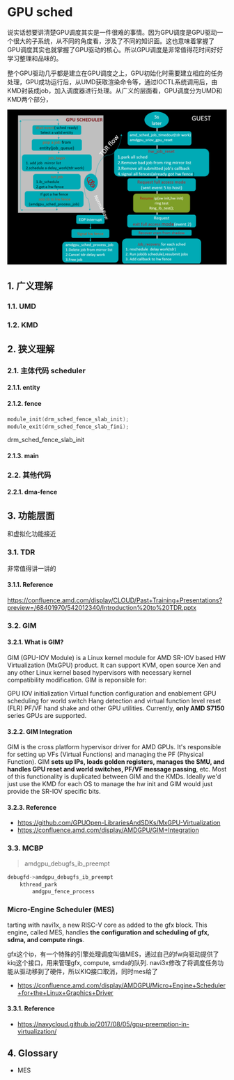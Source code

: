 # GPU sched

说实话想要讲清楚GPU调度其实是一件很难的事情。因为GPU调度是GPU驱动一个很大的子系统，从不同的角度看，涉及了不同的知识面。这也意味着掌握了GPU调度其实也就掌握了GPU驱动的核心。所以GPU调度是非常值得花时间好好学习整理和品味的。

整个GPU驱动几乎都是建立在GPU调度之上，GPU初始化时需要建立相应的任务处理，GPU成功运行后，从UMD获取渲染命令等，通过IOCTL系统调用后，由KMD封装成job，加入调度器进行处理。从广义的层面看，GPU调度分为UMD和KMD两个部分，

![](2022-08-24-14-49-01.png)


## 1. 广义理解

### 1.1. UMD


### 1.2. KMD



## 2. 狭义理解
### 2.1. 主体代码 scheduler

#### 2.1.1. entity
#### 2.1.2. fence
```c
module_init(drm_sched_fence_slab_init);
module_exit(drm_sched_fence_slab_fini);
```
drm_sched_fence_slab_init

#### 2.1.3. main

### 2.2. 其他代码
#### 2.2.1. dma-fence


## 3. 功能层面
和虚拟化功能接近
### 3.1. TDR
非常值得讲一讲的


#### 3.1.1. Reference
https://confluence.amd.com/display/CLOUD/Past+Training+Presentations?preview=/68401970/542012340/Introduction%20to%20TDR.pptx

### 3.2. GIM 

#### 3.2.1. What is GIM?

GIM (GPU-IOV Module) is a Linux kernel module for AMD SR-IOV based HW Virtualization (MxGPU) product. It can support KVM, open source Xen and any other Linux kernel based hypervisors with necessary kernel compatibility modification. GIM is reponsible for:

GPU IOV initialization
Virtual function configuration and enablement
GPU scheduling for world switch
Hang detection and virtual function level reset (FLR)
PF/VF hand shake and other GPU utilities.
Currently, **only AMD S7150** series GPUs are supported.

#### 3.2.2. GIM Integration
GIM is the cross platform hypervisor driver for AMD GPUs.  It's responsible for setting up VFs (Virtual Functions) and managing the PF (Physical Function).  GIM **sets up IPs, loads golden registers, manages the SMU, and handles GPU reset and world switches, PF/VF message passing**, etc.  Most of this functionality is duplicated between GIM and the KMDs.  Ideally we'd just use the KMD for each OS to manage the hw init and GIM would just provide the SR-IOV specific bits.

#### 3.2.3. Reference
- https://github.com/GPUOpen-LibrariesAndSDKs/MxGPU-Virtualization
- https://confluence.amd.com/display/AMDGPU/GIM+Integration

### 3.3. MCBP

> amdgpu_debugfs_ib_preempt

```c 
debugfd->amdgpu_debugfs_ib_preempt
    kthread_park
        amdgpu_fence_process
```
### Micro-Engine Scheduler (MES)
tarting with navi1x, a new RISC-V core as added to the gfx block.  This engine, called MES, handles **the configuration and scheduling of gfx, sdma, and compute rings**.  

gfx这个ip，有一个特殊的引擎处理调度叫做MES，通过自己的fw向驱动提供了kiq这个接口，用来管理gfx, compute, smda的队列.
navi3x修改了将调度任务功能从驱动移到了硬件，所以KIQ接口取消，同时mes给了

- https://confluence.amd.com/display/AMDGPU/Micro+Engine+Scheduler+for+the+Linux+Graphics+Driver

#### 3.3.1. Reference
-  https://navycloud.github.io/2017/08/05/gpu-preemption-in-virtualization/

## 4. Glossary

- MES
